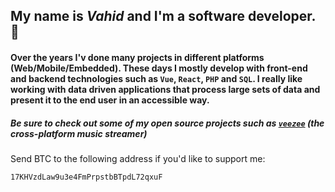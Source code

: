 ## My name is ***Vahid*** and I'm a software developer. 🐾

#### Over the years I'v done many projects in different platforms (Web/Mobile/Embedded). These days I mostly develop with front-end and backend technologies such as `Vue`, `React`, `PHP` and `SQL`. I really like working with data driven applications that process large sets of data and present it to the end user in an accessible way.

##### Be sure to check out some of my open source projects such as [`veezee`](https://github.com/veezee) (the cross-platform music streamer)

Send BTC to the following address if you'd like to support me:

`17KHVzdLaw9u3e4FmPrpstbBTpdL72qxuF`
